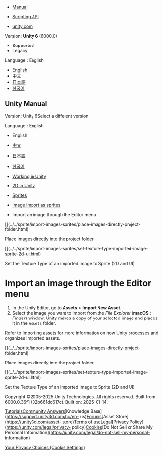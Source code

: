 [](https://docs.unity3d.com)

  * [Manual](../Manual/index.html)
  * [Scripting API](../ScriptReference/index.html)

  * [unity.com](https://unity.com/)

Version: **Unity 6** (6000.0)

  * Supported
  * Legacy

Language : English

  * [English](/Manual/sprite/import-images-sprites/import-image-editor-menu.html)
  * [中文](/cn/current/Manual/sprite/import-images-sprites/import-image-editor-menu.html)
  * [日本語](/ja/current/Manual/sprite/import-images-sprites/import-image-editor-menu.html)
  * [한국어](/kr/current/Manual/sprite/import-images-sprites/import-image-editor-menu.html)

[](https://docs.unity3d.com)

## Unity Manual

Version: Unity 6Select a different version

Language : English

  * [English](/Manual/sprite/import-images-sprites/import-image-editor-menu.html)
  * [中文](/cn/current/Manual/sprite/import-images-sprites/import-image-editor-menu.html)
  * [日本語](/ja/current/Manual/sprite/import-images-sprites/import-image-editor-menu.html)
  * [한국어](/kr/current/Manual/sprite/import-images-sprites/import-image-editor-menu.html)

  * [Working in Unity](../../working-in-unity.html)
  * [2D in Unity](../../Unity2D.html)
  * [Sprites](../../sprite/sprite-landing.html)
  * [Image import as sprites](../../sprite/import-images-sprites/import-images-sprites-landing.html)
  * Import an image through the Editor menu

[](../../sprite/import-images-sprites/place-images-directly-project-
folder.html)

Place images directly into the project folder

[](../../sprite/import-images-sprites/set-texture-type-imported-image-
sprite-2d-ui.html)

Set the Texture Type of an imported image to Sprite (2D and UI)

# Import an image through the Editor menu

  1. In the Unity Editor, go to **Assets** > **Import New Asset**.
  2. Select the image you want to import from the _File Explorer_ (**macOS** : _Finder_) window. Unity makes a copy of your selected image and places it in the `Assets` folder.

Refer to [Importing assets](../../ImportingAssets.html) for more information
on how Unity processes and organizes imported assets.

[](../../sprite/import-images-sprites/place-images-directly-project-
folder.html)

Place images directly into the project folder

[](../../sprite/import-images-sprites/set-texture-type-imported-image-
sprite-2d-ui.html)

Set the Texture Type of an imported image to Sprite (2D and UI)

Copyright ©2005-2025 Unity Technologies. All rights reserved. Built from
6000.0.36f1 (02b661dc617c). Built on: 2025-01-14.

[Tutorials](https://learn.unity.com/)[Community
Answers](https://answers.unity3d.com)[Knowledge
Base](https://support.unity3d.com/hc/en-
us)[Forums](https://forum.unity3d.com)[Asset Store](https://unity3d.com/asset-
store)[Terms of
use](https://docs.unity3d.com/Manual/TermsOfUse.html)[Legal](https://unity.com/legal)[Privacy
Policy](https://unity.com/legal/privacy-
policy)[Cookies](https://unity.com/legal/cookie-policy)[Do Not Sell or Share
My Personal Information](https://unity.com/legal/do-not-sell-my-personal-
information)

[Your Privacy Choices (Cookie Settings)](javascript:void\(0\);)

